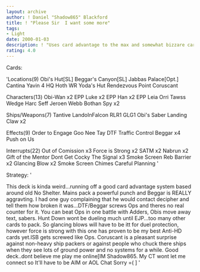 ```yaml
---
layout: archive
author: ! Daniel "Shadow865" Blackford
title: ! "Please Sir  I want some more"
tags:
- Light
date: 2000-01-03
description: ! "Uses card advantage to the max and somewhat bizzare cards/counters for a surprisingly effective deck. Currently 7-2."
rating: 4.0
---
```

Cards: 

'Locations(9)
Obi's Hut[SL]
Beggar's Canyon[SL]
Jabbas Palace[Opt.]
Cantina
Yavin 4 HQ
Hoth WR
Yoda's Hut
Rendezvous Point
Coruscant

Characters(13)
Obi-Wan x2
EPP Luke x2
EPP Han x2
EPP Leia
Orri
Tawss
Wedge
Harc Seff
Jeroen Webb
Bothan Spy x2

Ships/Weapons(7)
Tantive
LandoInFalcon
RLR1
GLG1
Obi's Saber
Landing Claw x2

Effects(9)
Order to Engage
Goo Nee Tay
DTF
Traffic Control
Beggar x4
Push on Us

Interrupts(22)
Out of Comission x3
Force is Strong x2
SATM x2
Nabrun x2
Gift of the Mentor
Dont Get Cocky
The Signal x3
Smoke Screen
Reb Barrier x2
Glancing Blow x2
Smoke Screen
Chimes
Careful Planning
'

Strategy: '

This deck is kinda weird...running off a good card advantage system based around old No Shelter. Mains pack a powerful punch and Beggar is REALLY aggravting. I had one guy complaining that he would contact decipher and tell them how broken it was...DTF/Beggar screws Ops and theres no real counter for it. You can beat Ops in one battle with Adders, Obis move away text, sabers. Hunt Down wont be dueling much until EJP...too many other cards to pack. So glancing blows will have to be itt for duel protection, however force is strong with this one has proven to be my best Anti-HD cards yet.ISB gets screwed like Ops. Coruscant is a pleasant surprise against non-heavy ship packers or against people who chuck there ships when they see lots of ground power and no systems for a while. Good deck..dont believe me play me online[IM Shadow865. My CT wont let me connect so It'll have to be AIM or AOL Chat Sorry =(	] '